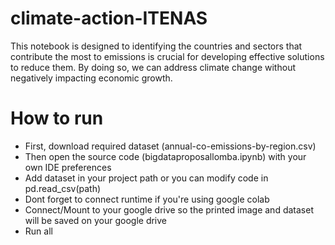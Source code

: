 # climate-action-ITENAS
This notebook is designed to identifying the countries and sectors that contribute the most to emissions is crucial for developing effective solutions to reduce them. By doing so, we can address climate change without negatively impacting economic growth.

# How to run
- First, download required dataset (annual-co-emissions-by-region.csv) 
- Then open the source code (bigdataproposallomba.ipynb) with your own IDE preferences
- Add dataset in your project path or you can modify code in pd.read_csv(path)
- Dont forget to connect runtime if you're using google colab
- Connect/Mount to your google drive so the printed image and dataset will be saved on your google drive
- Run all
